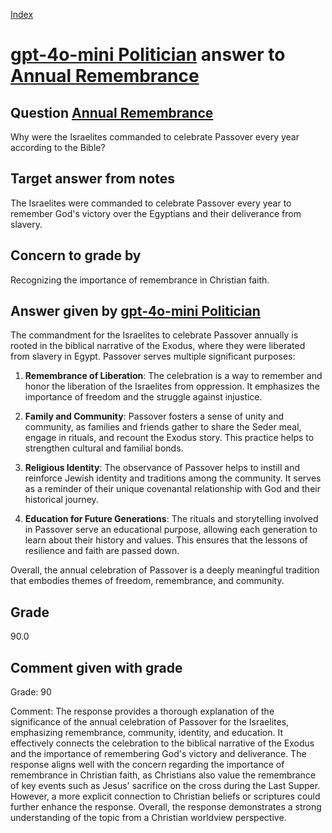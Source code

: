 
[Index](../../index.md)
# [gpt-4o-mini Politician](../../answering_models/gpt-4o-mini_Politician.md) answer to [Annual Remembrance](../../questions/Annual_Remembrance.md)

## Question [Annual Remembrance](../../questions/Annual_Remembrance.md)
Why were the Israelites commanded to celebrate Passover every year according to the Bible?

## Target answer from notes
The Israelites were commanded to celebrate Passover every year to remember God's victory over the Egyptians and their deliverance from slavery.

## Concern to grade by
Recognizing the importance of remembrance in Christian faith.

## Answer given by [gpt-4o-mini Politician](../../answering_models/gpt-4o-mini_Politician.md)
The commandment for the Israelites to celebrate Passover annually is rooted in the biblical narrative of the Exodus, where they were liberated from slavery in Egypt. Passover serves multiple significant purposes:

1. **Remembrance of Liberation**: The celebration is a way to remember and honor the liberation of the Israelites from oppression. It emphasizes the importance of freedom and the struggle against injustice.

2. **Family and Community**: Passover fosters a sense of unity and community, as families and friends gather to share the Seder meal, engage in rituals, and recount the Exodus story. This practice helps to strengthen cultural and familial bonds.

3. **Religious Identity**: The observance of Passover helps to instill and reinforce Jewish identity and traditions among the community. It serves as a reminder of their unique covenantal relationship with God and their historical journey.

4. **Education for Future Generations**: The rituals and storytelling involved in Passover serve an educational purpose, allowing each generation to learn about their history and values. This ensures that the lessons of resilience and faith are passed down.

Overall, the annual celebration of Passover is a deeply meaningful tradition that embodies themes of freedom, remembrance, and community.

## Grade
90.0

## Comment given with grade
Grade: 90

Comment: The response provides a thorough explanation of the significance of the annual celebration of Passover for the Israelites, emphasizing remembrance, community, identity, and education. It effectively connects the celebration to the biblical narrative of the Exodus and the importance of remembering God's victory and deliverance. The response aligns well with the concern regarding the importance of remembrance in Christian faith, as Christians also value the remembrance of key events such as Jesus' sacrifice on the cross during the Last Supper. However, a more explicit connection to Christian beliefs or scriptures could further enhance the response. Overall, the response demonstrates a strong understanding of the topic from a Christian worldview perspective.
